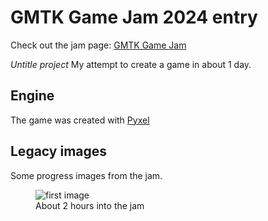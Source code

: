 # GMTK Game Jam 2024 entry
Check out the jam page: [GMTK Game Jam](https://itch.io/jam/gmtk-2024)


*Untitle project*
My attempt to create a game in about 1 day.

## Engine
The game was created with [Pyxel](https://github.com/kitao/pyxel)

## Legacy images

Some progress images from the jam.
<figure>
<img src="https://raw.githubusercontent.com/kitao/pyxel/main/docs/images/pyxel_logo_152x64.png" alt="first image">
  <figcaption>About 2 hours into the jam</figcaption>
</figure>
